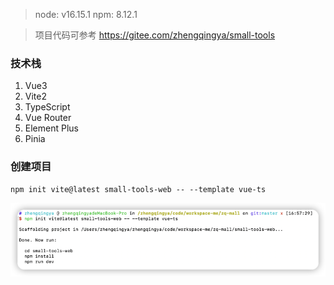 > node: v16.15.1
> npm: 8.12.1

> 项目代码可参考 https://gitee.com/zhengqingya/small-tools

### 技术栈

1. Vue3
2. Vite2
3. TypeScript
4. Vue Router
5. Element Plus
6. Pinia

### 创建项目

```shell
npm init vite@latest small-tools-web -- --template vue-ts
```

![vite-init-project.png](images/vite-init-project.png)